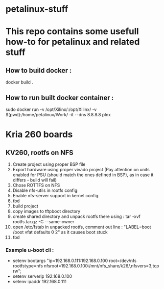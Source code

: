 # petalinux-stuff

# This repo contains some usefull how-to for petalinux and related stuff

## How to build docker :
docker build .

## How to run built docker container :
sudo docker run -v  /opt/Xilinx/:/opt/Xilinx/ -v $(pwd):/home/petalinux/Work/ -it --dns 8.8.8.8 plnx



# Kria 260 boards
## KV260, rootfs on NFS

1. Create project using proper BSP file
2. Export hardware using proper vivado project (Pay attention on units enabled for PSU (should match the ones defined in BSP), as in case it differs - build will fail)
3. Chose ROTTFS on NFS
4. Disable nfs-utils in rootfs config
5. Enable nfs-server support in kernel config
6. tbd
7. build project
8. copy images to tftpboot directory
9. create shared directory and unpack rootfs there using : tar -xvf rootfs.tar.gz -C <rootfs path> --same-owner
10. open /etc/fstab in unpacked rootfs, comment out line : "LABEL=boot        /boot   vfat    defaults    0   2" as it causes boot stuck
11. tbd

### Example u-boot cli :
* setenv bootargs "ip=192.168.0.111:192.168.0.100 root=/dev/nfs rootfstype=nfs nfsroot=192.168.0.100:/mnt/nfs_share/k26/,nfsvers=3,tcp rw";
* setenv serverip 192.168.0.100
* setenv ipaddr 192.168.0.111
